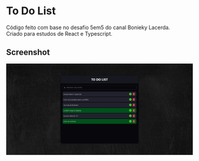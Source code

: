 <h1> To Do List </h2>
<p> Código feito com base no desafio 5em5 do canal Bonieky Lacerda.
<br> Criado para estudos de React e Typescript. </p>

<h2>Screenshot</h2>
<img src="src/assets/screenshot.jpg" width="900">
